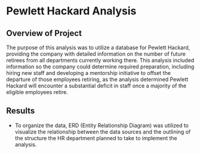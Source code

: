 # Pewlett Hackard Analysis

## Overview of Project

The purpose of this analysis was to utilize a database for Pewlett Hackard, providing the company with detailed information on the number of future retirees from all departments currently working there. This analysis included information so the company could determine required preparation, including hiring new staff and developing a mentorship initiative to offset the departure of those employees retiring, as the analysis determined Pewlett Hackard will encounter a substantial deficit in staff once a majority of the eligible employees retire.

## Results
- To organize the data, ERD (Entity Relationship Diagram) was utilized to visualize the relationship between the data sources and the outlining of the structure the HR department planned to take to implement the analysis.

